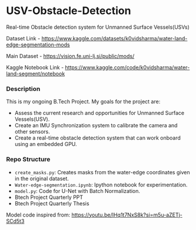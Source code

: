 # USV-Obstacle-Detection
Real-time Obstacle detection system for Unmanned Surface Vessels(USVs)

Dataset Link - https://www.kaggle.com/datasets/k0vidsharma/water-land-edge-segmentation-mods

Main Dataset - https://vision.fe.uni-lj.si/public/mods/

Kaggle Notebook Link - https://www.kaggle.com/code/k0vidsharma/water-land-segment/notebook
### Description
This is my ongoing B.Tech Project. My goals for the project are:
* Assess the current research and opportunities for Unmanned Surface Vessels(USV).
* Create an IMU Synchronization system to calibrate the camera and other sensors.
* Create a real-time obstacle detection system that can work onboard using an embedded GPU.
### Repo Structure

* `create_masks.py`: Creates masks from the water-edge coordinates given in the original dataset.
* `Water-edge-segmentation.ipynb`: Ipython notebook for experimentation.
* `model.py`: Code for U-Net with Batch Normalization.
* Btech Project Quarterly PPT
* Btech Project Quarterly Thesis

Model code inspired from: https://youtu.be/IHq1t7NxS8k?si=m5u-aZETj-SCd5t3

